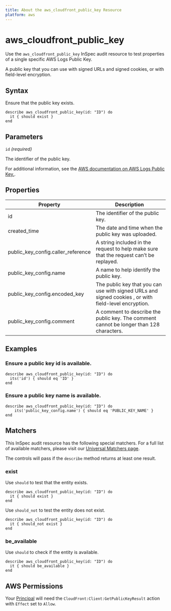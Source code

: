 ```yaml
---
title: About the aws_cloudfront_public_key Resource
platform: aws
---
```


# aws_cloudfront_public_key

Use the `aws_cloudfront_public_key` InSpec audit resource to test properties of a single specific AWS Logs Public Key.

A public key that you can use with signed URLs and signed cookies, or with field-level encryption.

## Syntax

Ensure that the public key exists.

    describe aws_cloudfront_public_key(id: "ID") do
      it { should exist }
    end

## Parameters

`id` _(required)_

The identifier of the public key.

For additional information, see the [AWS documentation on AWS Logs Public Key.](https://docs.aws.amazon.com/AWSCloudFormation/latest/UserGuide/aws-resource-cloudfront-publickey.html).

## Properties

| Property | Description | 
| --- | --- | 
| id | The identifier of the public key. |
| created_time | The date and time when the public key was uploaded. | 
| public_key_config.caller_reference | A string included in the request to help make sure that the request can’t be replayed. |
| public_key_config.name | A name to help identify the public key. |
| public_key_config.encoded_key | The public key that you can use with signed URLs and signed cookies , or with field-level encryption. |
| public_key_config.comment | A comment to describe the public key. The comment cannot be longer than 128 characters. |

## Examples

### Ensure a public key id is available.
    describe aws_cloudfront_public_key(id: "ID") do
      its('id') { should eq 'ID' }
    end

### Ensure a public key name is available.
    describe aws_cloudfront_public_key(id: "ID") do
        its('public_key_config.name') { should eq 'PUBLIC_KEY_NAME' }
    end

## Matchers

This InSpec audit resource has the following special matchers. For a full list of available matchers, please visit our [Universal Matchers page](https://www.inspec.io/docs/reference/matchers/).

The controls will pass if the `describe` method returns at least one result.

### exist

Use `should` to test that the entity exists.

    describe aws_cloudfront_public_key(id: "ID") do
      it { should exist }
    end

Use `should_not` to test the entity does not exist.

    describe aws_cloudfront_public_key(id: "ID") do
      it { should_not exist }
    end

### be_available

Use `should` to check if the entity is available.

    describe aws_cloudfront_public_key(id: "ID") do
      it { should be_available }
    end

## AWS Permissions

Your [Principal](https://docs.aws.amazon.com/IAM/latest/UserGuide/intro-structure.html#intro-structure-principal) will need the `CloudFront:Client:GetPublicKeyResult` action with `Effect` set to `Allow`.